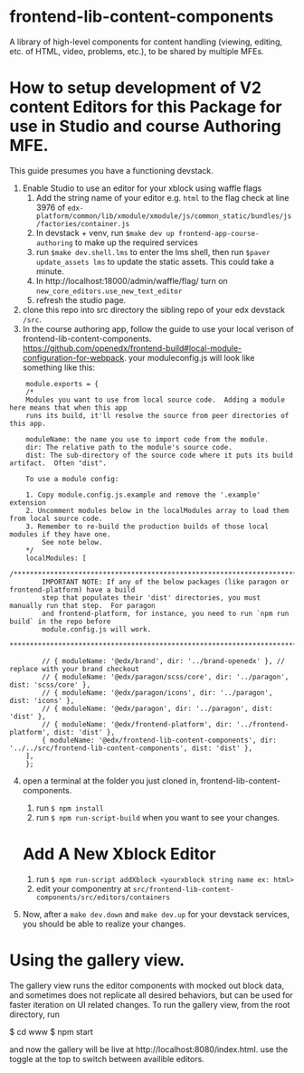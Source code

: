 # frontend-lib-content-components
A library of high-level components for content handling (viewing, editing, etc. of HTML, video, problems, etc.), to be shared by multiple MFEs.


# How to setup development of V2 content Editors for this Package for use in Studio and course Authoring MFE.

This guide presumes you have a functioning devstack.

1. Enable Studio to use an editor for your xblock using waffle flags
    1. Add the string name of your editor e.g. `html` to the flag check at line 3976 of `edx-platform/common/lib/xmodule/xmodule/js/common_static/bundles/js/factories/container.js`
    2. In devstack + venv, run `$make dev up frontend-app-course-authoring` to make up the required services
    3. run `$make dev.shell.lms` to enter the lms shell, then run `$paver update_assets lms` to update the static assets. This could take a minute.
    4. In http://localhost:18000/admin/waffle/flag/ turn on `new_core_editors.use_new_text_editor`
    5. refresh the studio page.
2. clone this repo into src directory the sibling repo of your edx devstack `/src`.
3. In the course authoring app, follow the guide to use your local verison of frontend-lib-content-components.  https://github.com/openedx/frontend-build#local-module-configuration-for-webpack. your moduleconfig.js will look like something like this:

```
    module.exports = {
    /*
    Modules you want to use from local source code.  Adding a module here means that when this app
    runs its build, it'll resolve the source from peer directories of this app.

    moduleName: the name you use to import code from the module.
    dir: The relative path to the module's source code.
    dist: The sub-directory of the source code where it puts its build artifact.  Often "dist".

    To use a module config:

    1. Copy module.config.js.example and remove the '.example' extension
    2. Uncomment modules below in the localModules array to load them from local source code.
    3. Remember to re-build the production builds of those local modules if they have one.
        See note below.
    */
    localModules: [
        /*********************************************************************************************
        IMPORTANT NOTE: If any of the below packages (like paragon or frontend-platform) have a build
        step that populates their 'dist' directories, you must manually run that step.  For paragon
        and frontend-platform, for instance, you need to run `npm run build` in the repo before
        module.config.js will work.
        **********************************************************************************************/

        // { moduleName: '@edx/brand', dir: '../brand-openedx' }, // replace with your brand checkout
        // { moduleName: '@edx/paragon/scss/core', dir: '../paragon', dist: 'scss/core' },
        // { moduleName: '@edx/paragon/icons', dir: '../paragon', dist: 'icons' },
        // { moduleName: '@edx/paragon', dir: '../paragon', dist: 'dist' },
        // { moduleName: '@edx/frontend-platform', dir: '../frontend-platform', dist: 'dist' },
        { moduleName: '@edx/frontend-lib-content-components', dir: '../../src/frontend-lib-content-components', dist: 'dist' },
    ],
    };

```

4. open a terminal at the folder you just cloned in, frontend-lib-content-components.
    1. run `$ npm install`
    2. run `$ npm run-script-build` when you want to see your changes.

    # Add A New Xblock Editor
    1. run `$ npm run-script addXblock <yourxblock string name ex: html>`
    2. edit your componentry at `src/frontend-lib-content-components/src/editors/containers`

5. Now, after a `make dev.down` and `make dev.up` for your devstack services, you should be able to realize your changes.

# Using the gallery view.
The gallery view runs the editor components with mocked out block data, and sometimes does not replicate all desired behaviors, but can be used for faster iteration on UI related changes. To run the gallery view, from the root directory, run

$ cd www
$ npm start

and now the gallery will be live at http://localhost:8080/index.html. use the toggle at the top to switch between availible editors.








